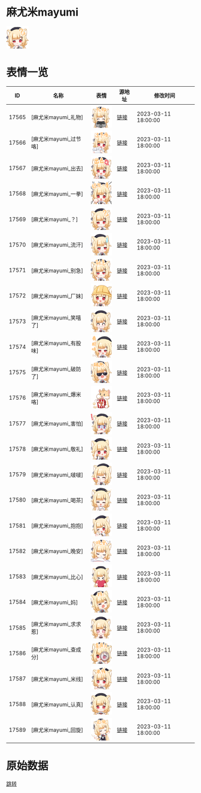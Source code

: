 # 麻尤米mayumi

<img src="./cover.png" height="60" alt="cover" />

# 表情一览

|ID|名称|表情|源地址|修改时间|
|----|----|----|----|----|
|17565|[麻尤米mayumi_礼物]|<img src="./pic/017565_%5B麻尤米mayumi_礼物%5D.png" height="60" alt="礼物"/>|[链接](https://i0.hdslb.com/bfs/garb/3998a4f68d0f45dac4e794bdd69ebd110d302aa0.png)|2023-03-11 18:00:00|
|17566|[麻尤米mayumi_过节咯]|<img src="./pic/017566_%5B麻尤米mayumi_过节咯%5D.png" height="60" alt="过节咯"/>|[链接](https://i0.hdslb.com/bfs/garb/1f442eb2b1fadb15bb3e59184897484eaf85c650.png)|2023-03-11 18:00:00|
|17567|[麻尤米mayumi_出去]|<img src="./pic/017567_%5B麻尤米mayumi_出去%5D.png" height="60" alt="出去"/>|[链接](https://i0.hdslb.com/bfs/garb/68d47362e59b87873321c4b88b62445261609d19.png)|2023-03-11 18:00:00|
|17568|[麻尤米mayumi_一拳]|<img src="./pic/017568_%5B麻尤米mayumi_一拳%5D.png" height="60" alt="一拳"/>|[链接](https://i0.hdslb.com/bfs/garb/60dbd1ad9d4d0c4163bca485543e7aa12c2709af.png)|2023-03-11 18:00:00|
|17569|[麻尤米mayumi_？]|<img src="./pic/017569_%5B麻尤米mayumi_？%5D.png" height="60" alt="？"/>|[链接](https://i0.hdslb.com/bfs/garb/3be86229b9c112c8a463c9513636fabf1efa1107.png)|2023-03-11 18:00:00|
|17570|[麻尤米mayumi_流汗]|<img src="./pic/017570_%5B麻尤米mayumi_流汗%5D.png" height="60" alt="流汗"/>|[链接](https://i0.hdslb.com/bfs/garb/88b2d924cfdfea46a93ce30fe31b8ff02cee1bd5.png)|2023-03-11 18:00:00|
|17571|[麻尤米mayumi_别急]|<img src="./pic/017571_%5B麻尤米mayumi_别急%5D.png" height="60" alt="别急"/>|[链接](https://i0.hdslb.com/bfs/garb/878076c3e042697bd03efa2e543e60325ccb0bc7.png)|2023-03-11 18:00:00|
|17572|[麻尤米mayumi_厂妹]|<img src="./pic/017572_%5B麻尤米mayumi_厂妹%5D.png" height="60" alt="厂妹"/>|[链接](https://i0.hdslb.com/bfs/garb/43ed697b8c988ce9dd064f93347d0b89beb6bdf9.png)|2023-03-11 18:00:00|
|17573|[麻尤米mayumi_笑嘻了]|<img src="./pic/017573_%5B麻尤米mayumi_笑嘻了%5D.png" height="60" alt="笑嘻了"/>|[链接](https://i0.hdslb.com/bfs/garb/006d3dd52e2f373e119fa0e7c2424eeacc073c07.png)|2023-03-11 18:00:00|
|17574|[麻尤米mayumi_有股味]|<img src="./pic/017574_%5B麻尤米mayumi_有股味%5D.png" height="60" alt="有股味"/>|[链接](https://i0.hdslb.com/bfs/garb/7cac6599698fdd7e543add18df52411c7eff2049.png)|2023-03-11 18:00:00|
|17575|[麻尤米mayumi_破防了]|<img src="./pic/017575_%5B麻尤米mayumi_破防了%5D.png" height="60" alt="破防了"/>|[链接](https://i0.hdslb.com/bfs/garb/2a0809e3b2998fe37c11ecfe1916e75b7230dfe6.png)|2023-03-11 18:00:00|
|17576|[麻尤米mayumi_爆米咯]|<img src="./pic/017576_%5B麻尤米mayumi_爆米咯%5D.png" height="60" alt="爆米咯"/>|[链接](https://i0.hdslb.com/bfs/garb/67df732ea64e57f7f99c205ed54396ca9035de52.png)|2023-03-11 18:00:00|
|17577|[麻尤米mayumi_害怕]|<img src="./pic/017577_%5B麻尤米mayumi_害怕%5D.png" height="60" alt="害怕"/>|[链接](https://i0.hdslb.com/bfs/garb/e9ae1cbd3ab87e8d9ae2300733a80c3fb940e7fe.png)|2023-03-11 18:00:00|
|17578|[麻尤米mayumi_敬礼]|<img src="./pic/017578_%5B麻尤米mayumi_敬礼%5D.png" height="60" alt="敬礼"/>|[链接](https://i0.hdslb.com/bfs/garb/0ac1412edcdd635d9e8fddf60b0337cf66b86a7a.png)|2023-03-11 18:00:00|
|17579|[麻尤米mayumi_啵啵]|<img src="./pic/017579_%5B麻尤米mayumi_啵啵%5D.png" height="60" alt="啵啵"/>|[链接](https://i0.hdslb.com/bfs/garb/c2329e255addd60f20ee02bf7de9a534212d2576.png)|2023-03-11 18:00:00|
|17580|[麻尤米mayumi_喝茶]|<img src="./pic/017580_%5B麻尤米mayumi_喝茶%5D.png" height="60" alt="喝茶"/>|[链接](https://i0.hdslb.com/bfs/garb/78e456249e4ced62e21465c1b5d83934e57656d1.png)|2023-03-11 18:00:00|
|17581|[麻尤米mayumi_抱抱]|<img src="./pic/017581_%5B麻尤米mayumi_抱抱%5D.png" height="60" alt="抱抱"/>|[链接](https://i0.hdslb.com/bfs/garb/5410c15786c5e67cad0b146503ef1c0a8bf63bb7.png)|2023-03-11 18:00:00|
|17582|[麻尤米mayumi_晚安]|<img src="./pic/017582_%5B麻尤米mayumi_晚安%5D.png" height="60" alt="晚安"/>|[链接](https://i0.hdslb.com/bfs/garb/f31acefd6ee22d55b20a4989523ffc8f4bba756c.png)|2023-03-11 18:00:00|
|17583|[麻尤米mayumi_比心]|<img src="./pic/017583_%5B麻尤米mayumi_比心%5D.png" height="60" alt="比心"/>|[链接](https://i0.hdslb.com/bfs/garb/aa950c4f660e7fe896a49af303079917a0a697c5.png)|2023-03-11 18:00:00|
|17584|[麻尤米mayumi_妈]|<img src="./pic/017584_%5B麻尤米mayumi_妈%5D.png" height="60" alt="妈"/>|[链接](https://i0.hdslb.com/bfs/garb/011fce7c6465fa52a4b3c73825246cd701075fb2.png)|2023-03-11 18:00:00|
|17585|[麻尤米mayumi_求求惹]|<img src="./pic/017585_%5B麻尤米mayumi_求求惹%5D.png" height="60" alt="求求惹"/>|[链接](https://i0.hdslb.com/bfs/garb/ab519a7aca124b167b7d4a5173106b1f34e1d571.png)|2023-03-11 18:00:00|
|17586|[麻尤米mayumi_查成分]|<img src="./pic/017586_%5B麻尤米mayumi_查成分%5D.png" height="60" alt="查成分"/>|[链接](https://i0.hdslb.com/bfs/garb/dfb366574074408de3e3de609aa36a0089fd6608.png)|2023-03-11 18:00:00|
|17587|[麻尤米mayumi_米线]|<img src="./pic/017587_%5B麻尤米mayumi_米线%5D.png" height="60" alt="米线"/>|[链接](https://i0.hdslb.com/bfs/garb/609c6af566c6b691cf604b770fd8c8a89286741d.png)|2023-03-11 18:00:00|
|17588|[麻尤米mayumi_认真]|<img src="./pic/017588_%5B麻尤米mayumi_认真%5D.png" height="60" alt="认真"/>|[链接](https://i0.hdslb.com/bfs/garb/e228be7197b9d7df3383cc69d3f9054b4731de3a.png)|2023-03-11 18:00:00|
|17589|[麻尤米mayumi_回旋]|<img src="./pic/017589_%5B麻尤米mayumi_回旋%5D.png" height="60" alt="回旋"/>|[链接](https://i0.hdslb.com/bfs/garb/c22cf3f776887e1dddbec3ba071f07a5fd08418b.png)|2023-03-11 18:00:00|

# 原始数据

[跳转](./raw.json)

